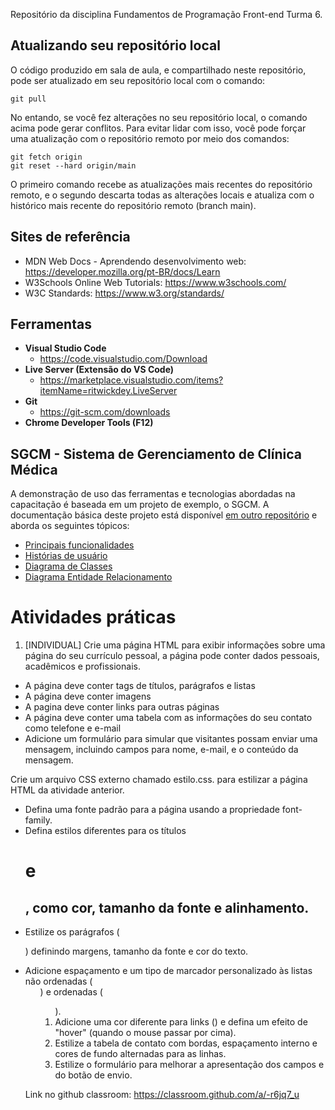Repositório da disciplina Fundamentos de Programação Front-end Turma 6.

## Atualizando seu repositório local

O código produzido em sala de aula, e compartilhado neste repositório, pode ser atualizado em seu repositório local com o comando:

```console
git pull
```

No entando, se você fez alterações no seu repositório local, o comando acima pode gerar conflitos. Para evitar lidar com isso, você pode forçar uma atualização com o repositório remoto por meio dos comandos:

```console
git fetch origin
git reset --hard origin/main
```

O primeiro comando recebe as atualizações mais recentes do repositório remoto, e o segundo descarta todas as alterações locais e atualiza com o histórico mais recente do repositório remoto (branch main).

## Sites de referência

- MDN Web Docs - Aprendendo desenvolvimento web: <https://developer.mozilla.org/pt-BR/docs/Learn>
- W3Schools Online Web Tutorials: <https://www.w3schools.com/>
- W3C Standards: <https://www.w3.org/standards/>

## Ferramentas

- **Visual Studio Code**
  - <https://code.visualstudio.com/Download>
- **Live Server (Extensão do VS Code)**
  - <https://marketplace.visualstudio.com/items?itemName=ritwickdey.LiveServer>
- **Git**
  - <https://git-scm.com/downloads>
- **Chrome Developer Tools (F12)**

## SGCM - Sistema de Gerenciamento de Clínica Médica

A demonstração de uso das ferramentas e tecnologias abordadas na capacitação é baseada em um projeto de exemplo, o SGCM. A documentação básica deste projeto está disponível [em outro repositório](https://github.com/webacademyufac/sgcmdocs) e aborda os seguintes tópicos:

- [Principais funcionalidades](https://github.com/webacademyufac/sgcmdocs#principais-funcionalides)
- [Histórias de usuário](https://github.com/webacademyufac/sgcmdocs#histórias-de-usuário)
- [Diagrama de Classes](https://github.com/webacademyufac/sgcmdocs#diagrama-de-classes)
- [Diagrama Entidade Relacionamento](https://github.com/webacademyufac/sgcmdocs#diagrama-entidade-relacionamento)


# Atividades práticas

1. [INDIVIDUAL] Crie uma página HTML para exibir informações sobre uma página do seu currículo pessoal, a página pode conter dados pessoais, acadêmicos e profissionais.
 - A página deve conter tags de títulos, parágrafos e listas
 - A página deve conter imagens
 - A pagina deve conter links para outras páginas
 - A página deve conter uma tabela com as informações do seu contato como telefone e e-mail
 - Adicione um formulário para simular que visitantes possam enviar uma mensagem, incluindo campos para nome, e-mail, e o conteúdo da mensagem.

Crie um arquivo CSS externo chamado estilo.css. para estilizar a página HTML da atividade anterior.
 - Defina uma fonte padrão para a página usando a propriedade font-family.
 - Defina estilos diferentes para os títulos <h1> e <h2>, como cor, tamanho da fonte e alinhamento.
 - Estilize os parágrafos (<p>) definindo margens, tamanho da fonte e cor do texto.
 - Adicione espaçamento e um tipo de marcador personalizado às listas não ordenadas (<ul>) e ordenadas (<ol>).
 - Adicione uma cor diferente para links (<a>) e defina um efeito de "hover" (quando o mouse passar por cima).
 - Estilize a tabela de contato com bordas, espaçamento interno e cores de fundo alternadas para as linhas.
 - Estilize o formulário para melhorar a apresentação dos campos e do botão de envio.

Link no github classroom: https://classroom.github.com/a/-r6jq7_u